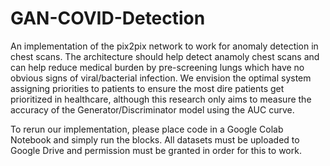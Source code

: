 # GAN-COVID-Detection
An implementation of the pix2pix network to work for anomaly detection in chest scans. The architecture should help detect anamoly chest scans and can help reduce medical burden by pre-screening lungs which have no obvious signs of viral/bacterial infection. We envision the optimal system assigning priorities to patients to ensure the most dire patients get prioritized in healthcare, although this research only aims to measure the accuracy of the Generator/Discriminator model using the AUC curve.

To rerun our implementation, please place code in a Google Colab Notebook and simply run the blocks. All datasets must be uploaded to Google Drive and permission must be granted in order for this to work.

